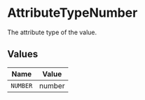 # AttributeTypeNumber

The attribute type of the value.


## Values

| Name     | Value    |
| -------- | -------- |
| `NUMBER` | number   |